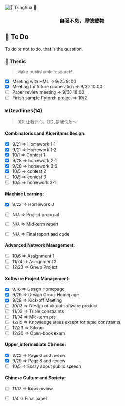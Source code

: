 ![ :purple_heart: Tsinghua :purple_heart:](https://user-images.githubusercontent.com/35892312/94651813-9f898900-032b-11eb-8075-c606c07ad938.png?raw=true)

<h3 align="center">
<p>自强不息，厚德载物
</h3>

## :pushpin: To Do 
To do or not to do, that is the question.

### :pencil: Thesis
> Make publishable research!

- [X] Meeting with HML => 9/25 9: 00
- [X] Meeting for future cooperation => 9/30 10:00
- [ ] Paper review meeting => 9/30 18:00
- [ ] Finish sample Pytorch project => 10/2

### :skull: Deadlines(14)
> DDL让我开心，DDL是我快乐～

#### Combinatorics and Algorithms Design:

- [X] 9/21 => Homework 1-1
- [X] 9/21 => Homework 1-2
- [X] 10/1 => Contest 1
- [x] 9/28 => homework 2-1
- [x] 9/28 => homework 2-2
- [x] 10/5 => contest 2
- [ ] 10/5 => contest 3
- [ ] 10/5 => homework 3-1

#### Machine Learning:

- [X] 9/22 => Homework 0
- [ ] N/A => Project proposal
- [ ] N/A => Mid-term report
- [ ] N/A => Final report and code


#### Advanced Network Management:

- [ ] 10/6 => Assignment 1
- [ ] 11/24 => Assignment 2
- [ ] 12/23 => Group Project

#### Software Project Management:

- [X] 9/18 => Design Homepage
- [X] 9/29 => Design Group Homepage
- [x] 9/29 => Kick-off Meeting
- [ ] 10/13 => Design of virtual software product
- [ ] 11/03 => Triple constraints
- [ ] 11/04 => Mid-term pre
- [ ] 12/15 => Knowledge areas except for triple constraints
- [ ] 12/23 => Sitcom
- [ ] 12/30 => Open-book exam

#### Upper_intermediate Chinese:

- [X] 9/22 => Page 6 and review
- [x] 9/29 => Page 8 and review
- [ ] 10/5 => Essay about public speech

#### Chinese Culture and Society:

- [ ] 11/17 => Book review
- [ ] 1/4 => Final paper
  
